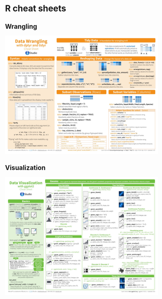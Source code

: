 # R cheat sheets

## Wrangling

![Data Wrangling](r_datawrangling_cs.jpeg)

## Visualization

![Data Visualization](r_ggplot2_cs.jpeg)
